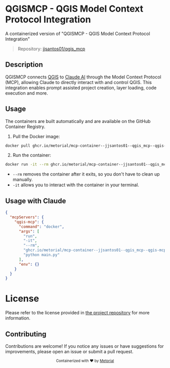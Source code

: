 
# QGISMCP - QGIS Model Context Protocol Integration

A containerized version of "QGISMCP - QGIS Model Context Protocol Integration"

> Repository: [jjsantos01/qgis_mcp](https://github.com/jjsantos01/qgis_mcp)

## Description

QGISMCP connects [QGIS](https://qgis.org/) to [Claude AI](https://claude.ai/chat) through the Model Context Protocol (MCP), allowing Claude to directly interact with and control QGIS. This integration enables prompt assisted project creation, layer loading, code execution and more.


## Usage

The containers are built automatically and are available on the GitHub Container Registry.

1. Pull the Docker image:

```bash
docker pull ghcr.io/metorial/mcp-container--jjsantos01--qgis_mcp--qgis-mcp
```

2. Run the container:

```bash
docker run -it --rm ghcr.io/metorial/mcp-container--jjsantos01--qgis_mcp--qgis-mcp 
```

- `--rm` removes the container after it exits, so you don't have to clean up manually.
- `-it` allows you to interact with the container in your terminal.



## Usage with Claude

```json
{
  "mcpServers": {
    "qgis-mcp": {
      "command": "docker",
      "args": [
        "run",
        "-it",
        "--rm",
        "ghcr.io/metorial/mcp-container--jjsantos01--qgis_mcp--qgis-mcp",
        "python main.py"
      ],
      "env": {}
    }
  }
}
```

# License

Please refer to the license provided in [the project repository](https://github.com/jjsantos01/qgis_mcp) for more information.

## Contributing

Contributions are welcome! If you notice any issues or have suggestions for improvements, please open an issue or submit a pull request.

<div align="center">
  <sub>Containerized with ❤️ by <a href="https://metorial.com">Metorial</a></sub>
</div>
  